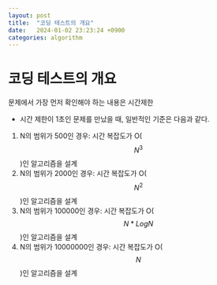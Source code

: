 ```yaml
---
layout: post
title:  "코딩 테스트의 개요"
date:   2024-01-02 23:23:24 +0900
categories: algorithm
---
```

# 코딩 테스트의 개요

문제에서 가장 먼저 확인해야 하는 내용은 시간제한
- 시간 제한이 1초인 문제를 만났을 때, 일반적인 기준은 다음과 같다.
1. N의 범위가 500인 경우: 시간 복잡도가 O($$N^3$$)인 알고리즘을 설계
2. N의 범위가 2000인 경우: 시간 복잡도가 O($$N^2$$)인 알고리즘을 설계
3. N의 범위가 100000인 경우: 시간 복잡도가 O($$N*LogN$$)인 알고리즘을 설계
4. N의 범위가 10000000인 경우: 시간 복잡도가 O($$N$$)인 알고리즘을 설계
